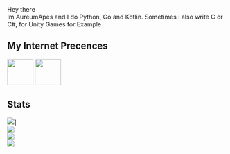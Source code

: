 <div>
Hey there <br>
Im AureumApes and I do Python, Go and Kotlin.
Sometimes i also write C or C#, for Unity Games for Example

## My Internet Precences
<span>
 <a href="https://discord.com/users/608920482284306434"><img height="60" width="60" src="https://cdn.jsdelivr.net/npm/simple-icons@v4/icons/discord.svg"/></a>
 <a href="https://www.reddit.com/user/AureumApes"><img height="60" width="60" src="https://cdn.jsdelivr.net/npm/simple-icons@4.22.0/icons/reddit.svg"></a>
</span>

## Stats
![](https://discord.c99.nl/widget/theme-1/608920482284306434.png)]<br>
![](https://github-readme-stats.vercel.app/api?username=AureumApes&show_icons=true&count_private=true&theme=cobalt)<br>
![](https://github-readme-stats.vercel.app/api/top-langs/?username=AureumApes&theme=cobalt)<br>
![](https://github-profile-trophy.vercel.app/?username=AureumApes&theme=cobalt)
